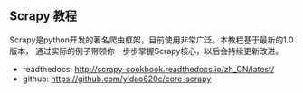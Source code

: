 
## Scrapy 教程

Scrapy是python开发的著名爬虫框架，目前使用非常广泛。本教程基于最新的1.0版本，
通过实际的例子带领你一步步掌握Scrapy核心，以后会持续更新改进。

* readthedocs:  <http://scrapy-cookbook.readthedocs.io/zh_CN/latest/>
* github:       <https://github.com/yidao620c/core-scrapy>


